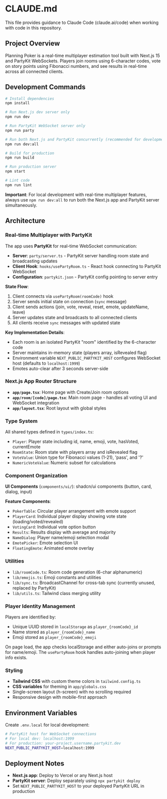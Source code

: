 # CLAUDE.md

This file provides guidance to Claude Code (claude.ai/code) when working with code in this repository.

## Project Overview

Planning Poker is a real-time multiplayer estimation tool built with Next.js 15 and PartyKit WebSockets. Players join rooms using 6-character codes, vote on story points using Fibonacci numbers, and see results in real-time across all connected clients.

## Development Commands

```bash
# Install dependencies
npm install

# Run Next.js dev server only
npm run dev

# Run PartyKit WebSocket server only
npm run party

# Run both Next.js and PartyKit concurrently (recommended for development)
npm run dev:all

# Build for production
npm run build

# Run production server
npm start

# Lint code
npm run lint
```

**Important**: For local development with real-time multiplayer features, always use `npm run dev:all` to run both the Next.js app and PartyKit server simultaneously.

## Architecture

### Real-time Multiplayer with PartyKit

The app uses **PartyKit** for real-time WebSocket communication:

- **Server**: `party/server.ts` - PartyKit server handling room state and broadcasting updates
- **Client Hook**: `hooks/usePartyRoom.ts` - React hook connecting to PartyKit WebSocket
- **Configuration**: `partykit.json` - PartyKit config pointing to server entry

**State Flow**:
1. Client connects via `usePartyRoom(roomCode)` hook
2. Server sends initial state on connection (`sync` message)
3. Client sends actions (join, vote, reveal, reset, emote, updateName, leave)
4. Server updates state and broadcasts to all connected clients
5. All clients receive `sync` messages with updated state

**Key Implementation Details**:
- Each room is an isolated PartyKit "room" identified by the 6-character code
- Server maintains in-memory state (players array, isRevealed flag)
- Environment variable `NEXT_PUBLIC_PARTYKIT_HOST` configures WebSocket host (defaults to `localhost:1999`)
- Emotes auto-clear after 3 seconds server-side

### Next.js App Router Structure

- **`app/page.tsx`**: Home page with Create/Join room options
- **`app/room/[code]/page.tsx`**: Main room page - handles all voting UI and WebSocket integration
- **`app/layout.tsx`**: Root layout with global styles

### Type System

All shared types defined in `types/index.ts`:
- `Player`: Player state including id, name, emoji, vote, hasVoted, currentEmote
- `RoomState`: Room state with players array and isRevealed flag
- `VoteValue`: Union type for Fibonacci values (1-21), 'pass', and '?'
- `NumericVoteValue`: Numeric subset for calculations

### Component Organization

**UI Components** (`components/ui/`): shadcn/ui components (button, card, dialog, input)

**Feature Components**:
- `PokerTable`: Circular player arrangement with emote support
- `PlayerCard`: Individual player display showing vote state (loading/voted/revealed)
- `VotingCard`: Individual vote option button
- `Results`: Results display with average and majority
- `NameDialog`: Player name/emoji selection modal
- `EmotePicker`: Emote selection UI
- `FloatingEmote`: Animated emote overlay

### Utilities

- `lib/roomCode.ts`: Room code generation (6-char alphanumeric)
- `lib/emojis.ts`: Emoji constants and utilities
- `lib/sync.ts`: BroadcastChannel for cross-tab sync (currently unused, replaced by PartyKit)
- `lib/utils.ts`: Tailwind class merging utility

### Player Identity Management

Players are identified by:
- Unique UUID stored in `localStorage` as `player_{roomCode}_id`
- Name stored as `player_{roomCode}_name`
- Emoji stored as `player_{roomCode}_emoji`

On page load, the app checks localStorage and either auto-joins or prompts for name/emoji. The `usePartyRoom` hook handles auto-joining when player info exists.

### Styling

- **Tailwind CSS** with custom theme colors in `tailwind.config.ts`
- **CSS variables** for theming in `app/globals.css`
- Single-screen layout (h-screen) with no scrolling required
- Responsive design with mobile-first approach

## Environment Variables

Create `.env.local` for local development:

```bash
# PartyKit host for WebSocket connections
# For local dev: localhost:1999
# For production: your-project.username.partykit.dev
NEXT_PUBLIC_PARTYKIT_HOST=localhost:1999
```

## Deployment Notes

- **Next.js app**: Deploy to Vercel or any Next.js host
- **PartyKit server**: Deploy separately using `npx partykit deploy`
- Set `NEXT_PUBLIC_PARTYKIT_HOST` to your deployed PartyKit URL in production
